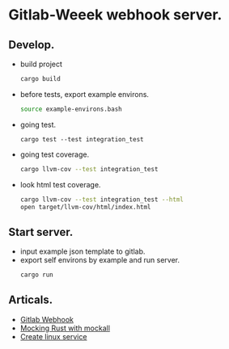 # Gitlab-Weeek webhook server.

## Develop.
- build project
  ```bash
  cargo build
  ```
- before tests, export example environs.
  ```bash
  source example-environs.bash
  ```
- going test.
  ```
  cargo test --test integration_test
  ```
- going test coverage.
  ```bash
  cargo llvm-cov --test integration_test
  ```
- look html test coverage.
  ```bash
  cargo llvm-cov --test integration_test --html
  open target/llvm-cov/html/index.html
  ```

## Start server.
- input example json template to gitlab.
- export self environs by example and run server.
  ```bash
  cargo run
  ```

## Articals.
- [Gitlab Webhook](https://docs.gitlab.com/ee/user/project/integrations/webhooks.html)
- [Mocking Rust with mockall](https://blog.logrocket.com/mocking-rust-mockall-alternatives/)
- [Create linux service](https://www.shubhamdipt.com/blog/how-to-create-a-systemd-service-in-linux/)
